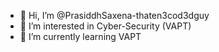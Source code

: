 - 👋 Hi, I’m @PrasiddhSaxena-thaten3cod3dguy
- 👀 I’m interested in Cyber-Security (VAPT)
- 🌱 I’m currently learning VAPT
